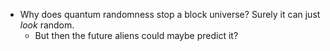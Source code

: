 - Why does quantum randomness stop a block universe? Surely it can just *look* random.
	- But then the future aliens could maybe predict it?